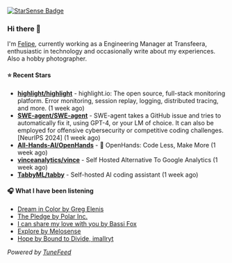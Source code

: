 <a href="https://starsense.app/developer-types" target="_blank"><img src="https://starsense.app/api/badge/?user=valtlfelipe" alt="StarSense Badge"></a>

### Hi there 👋

I'm [Felipe](https://felipevm.com), currently working as a Engineering Manager at Transfeera, enthusiastic in technology and occasionally write about my experiences. Also a hobby photographer.

#### ⭐ Recent Stars
- **[highlight/highlight](https://github.com/highlight/highlight)** - highlight.io: The open source, full-stack monitoring platform. Error monitoring, session replay, logging, distributed tracing, and more. (1 week ago)
- **[SWE-agent/SWE-agent](https://github.com/SWE-agent/SWE-agent)** - SWE-agent takes a GitHub issue and tries to automatically fix it, using GPT-4, or your LM of choice. It can also be employed for offensive cybersecurity or competitive coding challenges. [NeurIPS 2024]  (1 week ago)
- **[All-Hands-AI/OpenHands](https://github.com/All-Hands-AI/OpenHands)** - 🙌 OpenHands: Code Less, Make More (1 week ago)
- **[vinceanalytics/vince](https://github.com/vinceanalytics/vince)** - Self Hosted Alternative To Google Analytics (1 week ago)
- **[TabbyML/tabby](https://github.com/TabbyML/tabby)** - Self-hosted AI coding assistant (1 week ago)

#### 🎧 What I have been listening
- [Dream in Color by Greg Elenis](https://open.spotify.com/track/7sgjmvjSVVCfTlfYa4H6oG)
- [The Pledge by Polar Inc.](https://open.spotify.com/track/7g8BFogBJZR0IFxZKduXNi)
- [I can share my love with you by Bassi Fox](https://open.spotify.com/track/0QAanF5Xa61yfG3ShSJRMl)
- [Explore by Melosense](https://open.spotify.com/track/1iWaxxAN8mryBxC4ORf02n)
- [Hope by Bound to Divide, imallryt](https://open.spotify.com/track/064t2wBqC4I5XqGix1TvY7)

_Powered by [TuneFeed](https://tunefeed.app?ref=github.com)_


